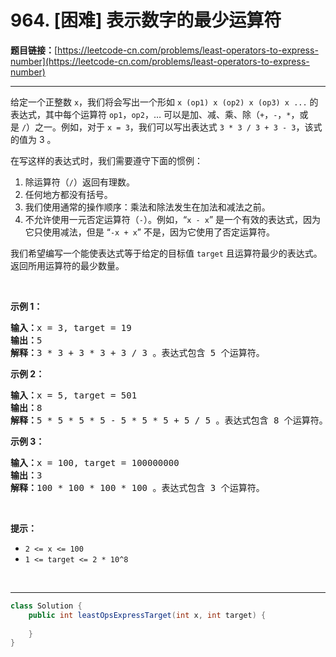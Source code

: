 # 964. [困难] 表示数字的最少运算符

**题目链接：**[https://leetcode-cn.com/problems/least-operators-to-express-number](https://leetcode-cn.com/problems/least-operators-to-express-number)

---

<div class="content__1Y2H">
 <div class="notranslate">
  <p>给定一个正整数 <code>x</code>，我们将会写出一个形如&nbsp;<code>x (op1) x (op2) x (op3) x ...</code>&nbsp;的表达式，其中每个运算符&nbsp;<code>op1</code>，<code>op2</code>，… 可以是加、减、乘、除（<code>+</code>，<code>-</code>，<code>*</code>，或是&nbsp;<code>/</code>）之一。例如，对于&nbsp;<code>x = 3</code>，我们可以写出表达式&nbsp;<code>3 * 3 / 3 + 3 - 3</code>，该式的值为 3 。</p> 
  <p>在写这样的表达式时，我们需要遵守下面的惯例：</p> 
  <ol> 
   <li>除运算符（<code>/</code>）返回有理数。</li> 
   <li>任何地方都没有括号。</li> 
   <li>我们使用通常的操作顺序：乘法和除法发生在加法和减法之前。</li> 
   <li>不允许使用一元否定运算符（<code>-</code>）。例如，“<code>x - x</code>” 是一个有效的表达式，因为它只使用减法，但是 “<code>-x + x</code>” 不是，因为它使用了否定运算符。&nbsp;</li> 
  </ol> 
  <p>我们希望编写一个能使表达式等于给定的目标值 <code>target</code> 且运算符最少的表达式。返回所用运算符的最少数量。</p> 
  <p>&nbsp;</p> 
  <p><strong>示例 1：</strong></p> 
  <pre class="language-text"><strong>输入：</strong>x = 3, target = 19
<strong>输出：</strong>5
<strong>解释：</strong>3 * 3 + 3 * 3 + 3 / 3 。表达式包含 5 个运算符。
</pre> 
  <p><strong>示例 2：</strong></p> 
  <pre class="language-text"><strong>输入：</strong>x = 5, target = 501
<strong>输出：</strong>8
<strong>解释：</strong>5 * 5 * 5 * 5 - 5 * 5 * 5 + 5 / 5 。表达式包含 8 个运算符。
</pre> 
  <p><strong>示例 3：</strong></p> 
  <pre class="language-text"><strong>输入：</strong>x = 100, target = 100000000
<strong>输出：</strong>3
<strong>解释：</strong>100 * 100 * 100 * 100 。表达式包含 3 个运算符。</pre> 
  <p>&nbsp;</p> 
  <p><strong>提示：</strong></p> 
  <ul> 
   <li><code>2 &lt;= x &lt;= 100</code></li> 
   <li><code>1 &lt;= target &lt;= 2 * 10^8</code></li> 
  </ul> 
  <p>&nbsp;</p> 
 </div>
</div>

---

```java
class Solution {
    public int leastOpsExpressTarget(int x, int target) {
        
    }
}
```